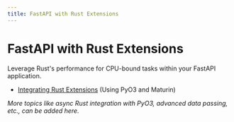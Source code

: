 ```yaml
---
title: FastAPI with Rust Extensions
---
```


# FastAPI with Rust Extensions

Leverage Rust's performance for CPU-bound tasks within your FastAPI application.

- [Integrating Rust Extensions](./integrating-rust.md) (Using PyO3 and Maturin)

*More topics like async Rust integration with PyO3, advanced data passing, etc., can be added here.*

    